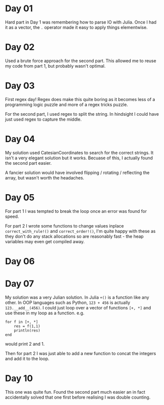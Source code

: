# Day 01
Hard part in Day 1 was remembering how to parse IO with Julia. Once I had it as a vector, the `.` operator made it easy to apply things elementwise.

# Day 02
Used a brute force approach for the second part. This allowed me to reuse my code from part 1, but probably wasn't optimal.

# Day 03
First regex day! Regex does make this quite boring as it becomes less of a programming logic puzzle and more of a regex tricks puzzle.

For the second part, I used regex to split the string. In hindsight I could have just used regex to capture the middle.

# Day 04
My solution used CatesianCoordinates to search for the correct strings. It isn't a very elegant solution but it works. Becuase of this, I actually found the second part easier.

A fancier solution would have involved flipping / rotating / reflecting the array, but wasn't worth the headaches.

# Day 05

For part 1 I was tempted to break the loop once an error was found for speed. 

For part 2 I wrote some functions to change values inplace `correct_with_rule!()` and `correct_order!()`, I'm quite happy with these as they don't do any stack allocations so are reasonably fast - the heap variables may even get compiled away.

# Day 06

# Day 07

My solution was a very Julian solution. In Julia `+()` is a function like any other. In OOP languages such as Python, `123 + 456` is actually `123.__add__(456)`. I could just loop over a vector of functions `[+, *]` and use these in my loop as a function. e.g.

```
for f in [+, *]
    res = f(1,1)
    println(res)
end
```
would print 2 and 1.

Then for part 2 I was just able to add a new function to concat the integers and add it to the loop.

# Day 10

This one was quite fun. Found the second part much easier an in fact accidentally solved that one first before realising I was double counting.